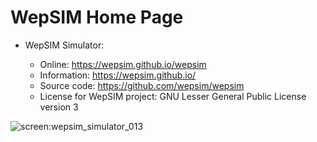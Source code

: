 # WepSIM Home Page

+ WepSIM Simulator:

   * Online:      https://wepsim.github.io/wepsim
   * Information: https://wepsim.github.io/
   * Source code: https://github.com/wepsim/wepsim
   * License for WepSIM project: GNU Lesser General Public License version 3

![screen:wepsim_simulator_013](https://raw.githubusercontent.com/wepsim/wepsim/master/help/simulator/simulator013.jpg)

